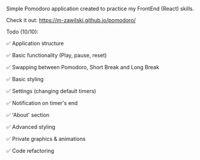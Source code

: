 Simple Pomodoro application created to practice my FrontEnd (React) skills.

Check it out: https://m-zawilski.github.io/pomodoro/

Todo (10/10):

✅ Application structure

✅ Basic functionality (Play, pause, reset)

✅ Swapping between Pomodoro, Short Break and Long Break

✅ Basic styling

✅ Settings (changing default timers)

✅ Notification on timer's end

✅ 'About' section

✅ Advanced styling

✅ Private graphics & animations

✅ Code refactoring
